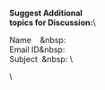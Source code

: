 **Suggest Additional\
topics for Discussion:**\

Name    &nbsp: \
Email ID&nbsp: \
Subject  &nbsp: \

\
